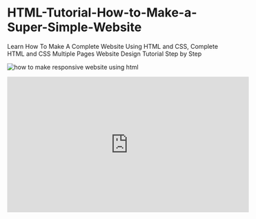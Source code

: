 # HTML-Tutorial-How-to-Make-a-Super-Simple-Website

Learn How To Make A Complete Website Using HTML and CSS, Complete HTML and CSS Multiple Pages Website Design Tutorial Step by Step

![[how to make responsive website using html](https://user-images.githubusercontent.com/80243988/135752832-3b071e5c-e301-422e-8a2d-3bdf7b4d26a1.PNG)](https://www.youtube.com/playlist?list=PL9bD98LkBR7PlSUOf_sbqr235NgrxMnJP)

<iframe width="560" height="315" src="https://www.youtube.com/embed/RamIl-pjGE4" title="YouTube video player" frameborder="0" allow="accelerometer; autoplay; clipboard-write; encrypted-media; gyroscope; picture-in-picture" allowfullscreen></iframe>
